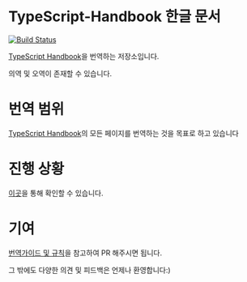 # TypeScript-Handbook 한글 문서

[![Build Status](https://travis-ci.org/Microsoft/TypeScript-Handbook.svg)](https://travis-ci.org/Microsoft/TypeScript-Handbook)

[TypeScript Handbook](https://www.typescriptlang.org/docs/handbook/basic-types.html)을 번역하는 저장소입니다.

의역 및 오역이 존재할 수 있습니다.

# 번역 범위
[TypeScript Handbook](https://www.typescriptlang.org/docs/handbook/basic-types.html)의 모든 페이지를 번역하는 것을 목표로 하고 있습니다

# 진행 상황
[이곳](./progress.md)을 통해 확인할 수 있습니다.

# 기여
[번역가이드 및 규칙](https://github.com/typescript-study/docuement-wiki/wiki/translation-rules)을 참고하여 PR 해주시면 됩니다.

그 밖에도 다양한 의견 및 피드백은 언제나 환영합니다:)
